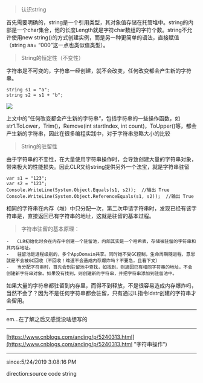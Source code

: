 

> 认识string

首先需要明确的，string是一个引用类型，其对象值存储在托管堆中。string的内部是一个char集合，他的长度Length就是字符char数组的字符个数。string不允许使用new string()的方式创建实例，而是另一种更简单的语法，直接赋值（string aa= “000”这一点也类似值类型）。



> String的恒定性（不变性）

字符串是不可变的，字符串一经创建，就不会改变，任何改变都会产生新的字符串。

	string s1 = "a";
	string s2 = s1 + "b";

![](https://images2015.cnblogs.com/blog/151257/201603/151257-20160303222417112-1147871973.png)

上文中的”任何改变都会产生新的字符串“，包括字符串的一些操作函数，如str1.ToLower，Trim()，Remove(int startIndex, int count)，ToUpper()等，都会产生新的字符串，因此在很多编程实践中，对于字符串忽略大小的比较

> String的驻留性


由于字符串的不变性，在大量使用字符串操作时，会导致创建大量的字符串对象，带来极大的性能损失。因此CLR又给string提供另外一个法宝，就是字符串驻留

	var s1 = "123";
	var s2 = "123";
	Console.WriteLine(System.Object.Equals(s1, s2));  //输出 True
	Console.WriteLine(System.Object.ReferenceEquals(s1, s2));  //输出 True

相同的字符串在内存（堆）中只分配一次，第二次申请字符串时，发现已经有该字符串是，直接返回已有字符串的地址，这就是驻留的基本过程。



> 字符串驻留的基本原理：

	-   CLR初始化时会在内存中创建一个驻留池，内部其实是一个哈希表，存储被驻留的字符串和其内存地址。
	- 	驻留池是进程级别的，多个AppDomain共享。同时她不受GC控制，生命周期随进程，意思就是不会被GC回收（不回收！难道不会造成内存爆炸吗？不要急，且看下文）
	- 	当分配字符串时，首先会到驻留池中查找，如找到，则返回已有相同字符串的地址，不会创建新字符串对象。如果没有找到，则创建新的字符串，并把字符串添加到驻留池中。

如果大量的字符串都驻留到内存里，而得不到释放，不是很容易造成内存爆炸吗，当然不会了？因为不是任何字符串都会驻留，只有通过IL指令ldstr创建的字符串才会留用。


----------

em...在了解之后又感觉没啥想写的

----------

[https://www.cnblogs.com/anding/p/5240313.html](https://www.cnblogs.com/anding/p/5240313.html "字符串操作")

----------
since:5/24/2019 3:08:16 PM 

direction:source code string
